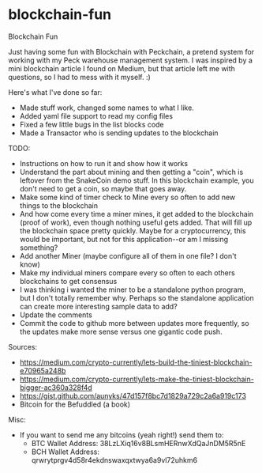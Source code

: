 # blockchain-fun
Blockchain Fun

Just having some fun with Blockchain with Peckchain, a pretend system for working with my Peck warehouse management system.
I was inspired by a mini blockchain article I found on Medium, but that article left me with questions, so I had to mess with it myself. :)

Here's what I've done so far:
* Made stuff work, changed some names to what I like.
* Added yaml file support to read my config files
* Fixed a few little bugs in the list blocks code
* Made a Transactor who is sending updates to the blockchain

TODO:
* Instructions on how to run it and show how it works
* Understand the part about mining and then getting a "coin", which is leftover from the SnakeCoin demo stuff.  In this blockchain example, you don't need to get a coin, so maybe that goes away.
* Make some kind of timer check to Mine every so often to add new things to the blockchain
* And how come every time a miner mines, it get added to the blockchain (proof of work), even though nothing useful gets added.  That will fill up the blockchain space pretty quickly.  Maybe for a cryptocurrency, this would be important, but not for this application--or am I missing something?
* Add another Miner (maybe configure all of them in one file?  I don't know)
* Make my individual miners compare every so often to each others blockchains to get consensus
* I was thinking i wanted the miner to be a standalone python program, but I don't totally remember why.  Perhaps so the standalone application can create more interesting sample data to add?
* Update the comments
* Commit the code to github more between updates more frequently, so the updates make more sense versus one gigantic code push.

Sources:
* https://medium.com/crypto-currently/lets-build-the-tiniest-blockchain-e70965a248b
* https://medium.com/crypto-currently/lets-make-the-tiniest-blockchain-bigger-ac360a328f4d
* https://gist.github.com/aunyks/47d157f8bc7d1829a729c2a6a919c173
* Bitcoin for the Befuddled (a book)

Misc:
* If you want to send me any bitcoins (yeah right!) send them to:
  * BTC Wallet Address: 38LzLXiq16v8BLsmHERnwXdQaJnDM5R5nE
  * BCH Wallet Address: qrwrytprgv4d58r4ekdnswaxqxtwya6a9vl72uhkm6
